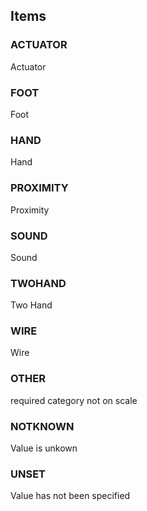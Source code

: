 

<!-- end of short definition -->
## Items

### ACTUATOR
Actuator

### FOOT
Foot

### HAND
Hand

### PROXIMITY
Proximity

### SOUND
Sound

### TWOHAND
Two Hand

### WIRE
Wire

### OTHER
required category not on scale

### NOTKNOWN
Value is unkown

### UNSET
Value has not been specified
